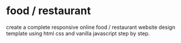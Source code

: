 # food / restaurant 
 create a complete responsive online food / restaurant website design template using html css and vanilla javascript step by step.
